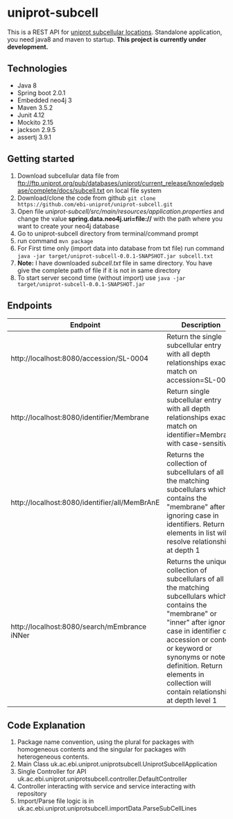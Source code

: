 # uniprot-subcell
This is a REST API for [uniprot subcellular locations](https://www.uniprot.org/locations). Standalone application, you need java8 and maven to startup. **This project is currently under development.**

## Technologies
* Java 8
* Spring boot 2.0.1
* Embedded neo4j 3
* Maven 3.5.2
* Junit 4.12
* Mockito 2.15
* jackson 2.9.5
* assertj 3.9.1

## Getting started
1. Download subcellular data file from ftp://ftp.uniprot.org/pub/databases/uniprot/current_release/knowledgebase/complete/docs/subcell.txt on local file system
1. Download/clone the code from github `git clone https://github.com/ebi-uniprot/uniprot-subcell.git`
1. Open file *uniprot-subcell/src/main/resources/application.properties* and change the value **spring.data.neo4j.uri=file://** with the path where you want to create your neo4j database 
1. Go to uniprot-subcell directory from terminal/command prompt
1. run command `mvn package`
1. For First time only (import data into database from txt file) run command `java -jar target/uniprot-subcell-0.0.1-SNAPSHOT.jar subcell.txt`
  1. **Note:** I have downloaded *subcell.txt* file in same directory. You have give the complete path of file if it is not in same directory
1. To start server second time (without import) use `java -jar target/uniprot-subcell-0.0.1-SNAPSHOT.jar`

## Endpoints
Endpoint | Description
-------- | -----------
http://localhost:8080/accession/SL-0004 | Return the single subcellular entry with all depth relationships exact match on accession=SL-0004
http://localhost:8080/identifier/Membrane | Return single subcellular entry with all depth relationships exact match on identifier=Membrane with case-sensitive
http://localhost:8080/identifier/all/MemBrAnE | Returns the collection of subcellulars of all the matching subcellulars which contains the "membrane" after ignoring case in identifiers. Return elements in list will resolve relationships at depth 1
http://localhost:8080/search/mEmbrance iNNer | Returns the unique collection of subcellulars of all the matching subcellulars which contains the "membrane" or "inner" after ignoring case in identifier or accession or content or keyword or synonyms or note or definition. Return elements in collection will contain relationships at depth level 1

## Code Explanation
1. Package name convention, using the plural for packages with homogeneous contents and the singular for packages with heterogeneous contents.
1. Main Class uk.ac.ebi.uniprot.uniprotsubcell.UniprotSubcellApplication
1. Single Controller for API uk.ac.ebi.uniprot.uniprotsubcell.controller.DefaultController
1. Controller interacting with service and service interacting with repository
1. Import/Parse file logic is in uk.ac.ebi.uniprot.uniprotsubcell.importData.ParseSubCellLines
